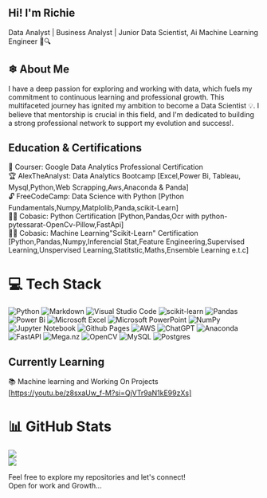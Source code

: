 ## Hi! I'm Richie
Data Analyst | Business Analyst | Junior Data Scientist, Ai Machine Learning Engineer 🚀🔍<br>
## ❄ About Me<br>
I have a deep passion for exploring and working with data, which fuels my commitment to continuous learning and professional growth. This multifaceted journey has ignited my ambition to become a Data Scientist 💡. I believe that mentorship is crucial in this field, and I'm dedicated to building a strong professional network to support my evolution and success!.
## Education & Certifications
🎉 Courser: Google Data Analytics Professional Certification<br>
🏆 AlexTheAnalyst: Data Analytics Bootcamp [Excel,Power Bi, Tableau, Mysql,Python,Web Scrapping,Aws,Anaconda & Panda]<br>
🔓 FreeCodeCamp: Data Science with Python [Python Fundamentals,Numpy,Matplolib,Panda,scikit-Learn]<br>
👨‍🎓 Cobasic: Python Certification [Python,Pandas,Ocr with python-pytessarat-OpenCv-Pillow,FastApi]<br>
👨‍🎓 Cobasic: Machine Learning"Scikit-Learn" Certification [Python,Pandas,Numpy,Inferencial Stat,Feature Engineering,Supervised Learning,Unspervised Learning,Statitstic,Maths,Ensemble Learning e.t.c]<br>

# 💻 Tech Stack
<!-- Badges from https://github.com/Ileriayo/markdown-badges -->
![Python](https://img.shields.io/badge/python-3670A0?style=for-the-badge&logo=python&logoColor=ffdd54)
![Markdown](https://img.shields.io/badge/markdown-%23000000.svg?style=for-the-badge&logo=markdown&logoColor=white)
![Visual Studio Code](https://img.shields.io/badge/Visual%20Studio%20Code-0078d7.svg?style=for-the-badge&logo=visual-studio-code&logoColor=white)
![scikit-learn](https://img.shields.io/badge/scikit--learn-%23F7931E.svg?style=for-the-badge&logo=scikit-learn&logoColor=white)
![Pandas](https://img.shields.io/badge/pandas-%23150458.svg?style=for-the-badge&logo=pandas&logoColor=white)
![Power Bi](https://img.shields.io/badge/power_bi-F2C811?style=for-the-badge&logo=powerbi&logoColor=black)
![Microsoft Excel](https://img.shields.io/badge/Microsoft_Excel-217346?style=for-the-badge&logo=microsoft-excel&logoColor=white)
![Microsoft PowerPoint](https://img.shields.io/badge/Microsoft_PowerPoint-B7472A?style=for-the-badge&logo=microsoft-powerpoint&logoColor=white)
![NumPy](https://img.shields.io/badge/numpy-%23013243.svg?style=for-the-badge&logo=numpy&logoColor=white)
![Jupyter Notebook](https://img.shields.io/badge/jupyter-%23FA0F00.svg?style=for-the-badge&logo=jupyter&logoColor=white)
![Github Pages](https://img.shields.io/badge/github%20pages-121013?style=for-the-badge&logo=github&logoColor=white)
![AWS](https://img.shields.io/badge/AWS-%23FF9900.svg?style=for-the-badge&logo=amazon-aws&logoColor=white)
![ChatGPT](https://img.shields.io/badge/chatGPT-74aa9c?style=for-the-badge&logo=openai&logoColor=white)
![Anaconda](https://img.shields.io/badge/Anaconda-%2344A833.svg?style=for-the-badge&logo=anaconda&logoColor=white)
![FastAPI](https://img.shields.io/badge/FastAPI-005571?style=for-the-badge&logo=fastapi)
![Mega.nz](https://img.shields.io/badge/Mega-%23D90007.svg?style=for-the-badge&logo=Mega&logoColor=white)
![OpenCV](https://img.shields.io/badge/opencv-%23white.svg?style=for-the-badge&logo=opencv&logoColor=white)
![MySQL](https://img.shields.io/badge/mysql-4479A1.svg?style=for-the-badge&logo=mysql&logoColor=white)
![Postgres](https://img.shields.io/badge/postgres-%23316192.svg?style=for-the-badge&logo=postgresql&logoColor=white)
## Currently Learning
📚 Machine learning and Working On Projects<br>
[https://youtu.be/z8sxaUw_f-M?si=QjVTr9aN1kE99zXs]
# 📊 GitHub Stats
![](https://github-readme-stats.vercel.app/api?username=GeniXira&theme=radical&hide_border=false&include_all_commits=true&count_private=true)<br/>
![](https://github-profile-trophy.vercel.app/?username=GeniXira&theme=radical&no-frame=false&no-bg=true&margin-w=4)

Feel free to explore my repositories and let's connect!<br>
Open for work and Growth...
